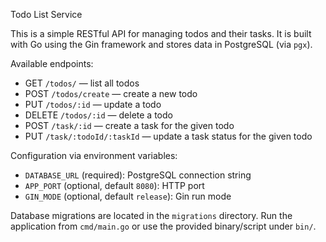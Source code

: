 Todo List Service

This is a simple RESTful API for managing todos and their tasks. It is built with Go using the Gin framework and stores data in PostgreSQL (via `pgx`).

Available endpoints:
- GET `/todos/` — list all todos
- POST `/todos/create` — create a new todo
- PUT `/todos/:id` — update a todo
- DELETE `/todos/:id` — delete a todo
- POST `/task/:id` — create a task for the given todo
- PUT `/task/:todoId/:taskId` — update a task status for the given todo

Configuration via environment variables:
- `DATABASE_URL` (required): PostgreSQL connection string
- `APP_PORT` (optional, default `8080`): HTTP port
- `GIN_MODE` (optional, default `release`): Gin run mode

Database migrations are located in the `migrations` directory. Run the application from `cmd/main.go` or use the provided binary/script under `bin/`.

